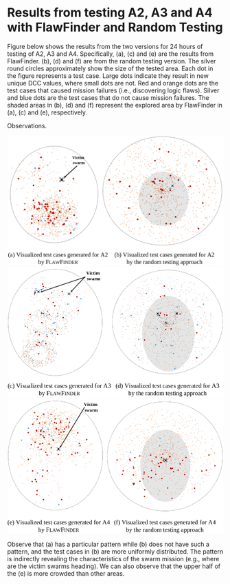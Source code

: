 # Results from testing A2, A3 and A4 with FlawFinder and Random Testing
Figure below shows the results from the two versions for 24 hours of testing of A2, A3 and A4. Specifically, (a), (c) and (e) are the results from FlawFinder. 
(b), (d) and (f) are from the random testing version. The silver round circles approximately show the size of the tested area. Each dot in the figure represents a test case. Large dots indicate they result in new unique DCC values, where small dots are not. Red and orange dots are the test cases that caused mission failures (i.e., discovering logic flaws). Silver and blue dots are the test cases that do not cause mission failures. The shaded areas in (b), (d) and (f) represent the explored area by FlawFinder in (a), (c) and (e), respectively.

Observations. 

<img src="./A2.png" alt="drawing" width="760"/>

<img src="./A3.png" alt="drawing" width="760"/>

<img src="./A4.png" alt="drawing" width="760"/>

<!-- ![pdfresizer com-pdf-convert](https://user-images.githubusercontent.com/82484800/130122648-4eea6408-302b-4933-9166-4ab1b306cc65.png) -->
<!--<img src="https://user-images.githubusercontent.com/82484800/130122648-4eea6408-302b-4933-9166-4ab1b306cc65.png" alt="drawing" width="760"/> -->

Observe that (a) has a particular pattern while (b) does not have such a pattern, and the test cases in (b) are more uniformly distributed. 
The pattern is indirectly revealing the characteristics of the swarm mission (e.g., where are the victim swarms heading). We can also observe that the upper half of the (e) is more crowded than other areas.
